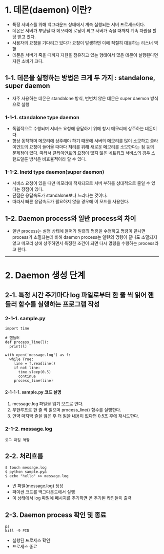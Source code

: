 # 1. 데몬(daemon) 이란?
- 특정 서비스를 위해 백그라운드 상태에서 계속 실행되는 서버 프로세스이다.
- 데몬은 서버가 부팅될 때 메모리에 로딩이 되고 서버가 죽을 때까지 계속 자원을 할당 받고 있다.
- 사용자의 요청을 기다리고 있다가 요청이 발생하면 이에 적절히 대응하는 리스너 역할
- 데몬은 서버가 죽을 때까지 자원을 점유하고 있는 형태여서 많은 데몬이 실행된다면 자원 소비가 크다.

## 1-1. 데몬을 실행하는 방법은 크게 두 가지 : standalone, super daemon
- 자주 사용하는 데몬은 standalone 방식, 번번치 않은 데몬은 super daemon 방식으로 실행

### 1-1-1. standalone type daemon
- 독립적으로 수행되며 서비스 요청에 응답하기 위해 항시 메모리에 상주하는 데몬이다.
- 항상 동작하며 메모리에 상주해야 하기 때문에 서버의 메모리를 많이 소모하고 클라이언트의 요청이 들어올 때마다 처리를 위해 새로운 메모리를 소모한다는 점 등의 문제점이 있다. 따라서 클라이언트의 요청이 많지 않은 네트워크 서비스의 경우 스탠드얼론 방식은 비효율적이라 할 수 있다.

### 1-1-2. Inetd type daemon(super daemon)
- 서비스 요청이 있을 때만 메모리에 적재되므로 서버 부하를 상대적으로 줄일 수 있다는 장점이 있다.
- 단점은 응답속도가 standalone보다 느리다는 것이다.
- 따라서 빠른 응답속도가 필요하지 않을 경우에 이 모드를 사용한다.

## 1-2. Daemon process와 일반 process의 차이
- 일반 process는 실행 상태에 들어가 일련의 명령을 수행하고 명령이 끝나면 process가 소멸되는데 비해 daemon process는 일련의 명령이 끝나도 소멸되지 않고 메모리 상에 상주하면서 특정한 조건이 되면 다시 명령을 수행하는 process라고 한다.

***

# 2. Daemon 생성 단계
## 2-1. 특정 시간 주기마다 log 파일로부터 한 줄 씩 읽어 핸들러 함수를 실행하는 프로그램 작성
### 2-1-1. sample.py
```
import time

# 핸들러
def process_line(l):
  print(l)

with open('message.log') as f:
  while True:
    line = f.readline()
    if not line:
      time.sleep(0.5)
      continue
    process_line(line)
```
#### 2-1-1-1. sample.py 코드 설명
1. message.log 파일을 읽기 모드로 연다.
2. 무한루프로 한 줄 씩 읽으며 process_line() 함수를 실행한다.
3. 만약 마지막 줄을 읽은 후 더 읽을 내용이 없다면 0.5초 후에 재시도한다.

### 2-1-2. message.log
    로그 파일 역할

## 2-2. 처리흐름
```
$ touch message.log
$ python sample.py&
$ echo "hello" >> message.log
```
- 빈 파일(message.log) 생성
- 파이썬 코드를 백그다운드에서 실행
- 이 상태에서 log 파일에 메시지를 추가하면 곧 추가된 라인들이 출력

## 2-3. Daemon process 확인 및 종료
```
ps 
kill -9 PID
```
- 실행된 프로세스 확인
- 프로세스 종료 




